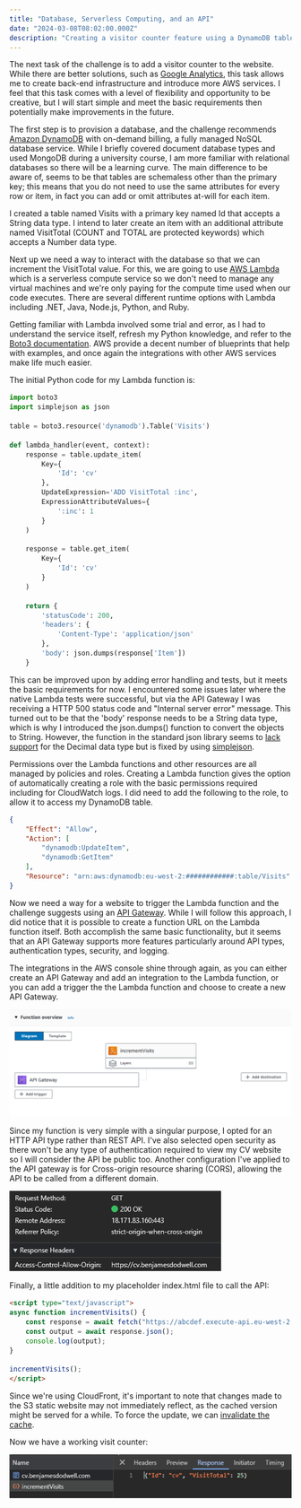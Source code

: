 ```yaml
---
title: "Database, Serverless Computing, and an API"
date: "2024-03-08T08:02:00.000Z" 
description: "Creating a visitor counter feature using a DynamoDB table, Lambda function, and API Gateway."
---
```


The next task of the challenge is to add a visitor counter to the website. While there are better solutions, such as [Google Analytics](https://marketingplatform.google.com/intl/en_uk/about/analytics/), this task allows me to create back-end infrastructure and introduce more AWS services. I feel that this task comes with a level of flexibility and opportunity to be creative, but I will start simple and meet the basic requirements then potentially make improvements in the future.

The first step is to provision a database, and the challenge recommends [Amazon DynamoDB](https://docs.aws.amazon.com/amazondynamodb/latest/developerguide/Introduction.html) with on-demand billing, a fully managed NoSQL database service. While I briefly covered document database types and used MongoDB during a university course, I am more familiar with relational databases so there will be a learning curve. The main difference to be aware of, seems to be that tables are schemaless other than the primary key; this means that you do not need to use the same attributes for every row or item, in fact you can add or omit attributes at-will for each item. 

I created a table named Visits with a primary key named Id that accepts a String data type. I intend to later create an item with an additional attribute named VisitTotal (COUNT and TOTAL are protected keywords) which accepts a Number data type.

Next up we need a way to interact with the database so that we can increment the VisitTotal value. For this, we are going to use [AWS Lambda](https://aws.amazon.com/lambda/) which is a serverless compute service so we don't need to manage any virtual machines and we're only paying for the compute time used when our code executes. There are several different runtime options with Lambda including .NET, Java, Node.js, Python, and Ruby. 

Getting familiar with Lambda involved some trial and error, as I had to understand the service itself, refresh my Python knowledge, and refer to the [Boto3 documentation](https://boto3.amazonaws.com/v1/documentation/api/latest/index.html). AWS provide a decent number of blueprints that help with examples, and once again the integrations with other AWS services make life much easier. 

The initial Python code for my Lambda function is:
```python
import boto3
import simplejson as json

table = boto3.resource('dynamodb').Table('Visits')

def lambda_handler(event, context):   
    response = table.update_item(
        Key={
            'Id': 'cv'
        },
        UpdateExpression='ADD VisitTotal :inc',
        ExpressionAttributeValues={
            ':inc': 1
        }
    )

    response = table.get_item(
        Key={
            'Id': 'cv'
        }
    )
    
    return {
        'statusCode': 200,
        'headers': {
            'Content-Type': 'application/json'
        },
        'body': json.dumps(response['Item'])
    }
```

This can be improved upon by adding error handling and tests, but it meets the basic requirements for now. I encountered some issues later where the native Lambda tests were successful, but via the API Gateway I was receiving a HTTP 500 status code and "Internal server error" message. This turned out to be that the 'body' response needs to be a String data type, which is why I introduced the json.dumps() function to convert the objects to String. However, the function in the standard json library seems to [lack support](https://bugs.python.org/issue16535) for the Decimal data type but is fixed by using [simplejson](https://pypi.org/project/simplejson/).

Permissions over the Lambda functions and other resources are all managed by policies and roles. Creating a Lambda function gives the option of automatically creating a role with the basic permissions required including for CloudWatch logs. I did need to add the following to the role, to allow it to access my DynamoDB table.

```json
{
    "Effect": "Allow",
    "Action": [
        "dynamodb:UpdateItem",
        "dynamodb:GetItem"
    ],
    "Resource": "arn:aws:dynamodb:eu-west-2:############:table/Visits"
}
```

Now we need a way for a website to trigger the Lambda function and the challenge suggests using an [API Gateway](https://aws.amazon.com/api-gateway/). While I will follow this approach, I did notice that it is possible to create a function URL on the Lambda function itself. Both accomplish the same basic functionality, but it seems that an API Gateway supports more features particularly around API types, authentication types, security, and logging.

The integrations in the AWS console shine through again, as you can either create an API Gateway and add an integration to the Lambda function, or you can add a trigger the the Lambda function and choose to create a new API Gateway.

![Lambda function diagram view](lambda-diagram.png)

Since my function is very simple with a singular purpose, I opted for an HTTP API type rather than REST API. I've also selected open security as there won't be any type of authentication required to view my CV website so I will consider the API be public too. Another configuration I've applied to the API gateway is for Cross-origin resource sharing (CORS), allowing the API to be called from a different domain.

![CORS headers in browser](cors-headers.png)

Finally, a little addition to my placeholder index.html file to call the API:
```html
<script type="text/javascript">
async function incrementVisits() {
    const response = await fetch("https://abcdef.execute-api.eu-west-2.amazonaws.com/default/incrementVisits");
    const output = await response.json();
    console.log(output);
}

incrementVisits();    
</script>
```

Since we're using CloudFront, it's important to note that changes made to the S3 static website may not immediately reflect, as the cached version might be served for a while. To force the update, we can [invalidate the cache](https://docs.aws.amazon.com/AmazonCloudFront/latest/DeveloperGuide/Invalidation.html).

Now we have a working visit counter:

![API endpoint response in browser](api-endpoint-response.png)